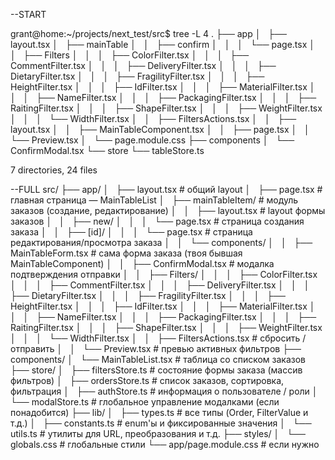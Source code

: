 --START

grant@home:~/projects/next_test/src$ tree -L 4
.
├── app
│   ├── layout.tsx
│   ├── mainTable
│   │   ├── confirm
│   │   │   └── page.tsx
│   │   ├── Filters
│   │   │   ├── ColorFilter.tsx
│   │   │   ├── CommentFilter.tsx
│   │   │   ├── DeliveryFilter.tsx
│   │   │   ├── DietaryFilter.tsx
│   │   │   ├── FragilityFilter.tsx
│   │   │   ├── HeightFilter.tsx
│   │   │   ├── IdFilter.tsx
│   │   │   ├── MaterialFilter.tsx
│   │   │   ├── NameFilter.tsx
│   │   │   ├── PackagingFilter.tsx
│   │   │   ├── RaitingFilter.tsx
│   │   │   ├── ShapeFilter.tsx
│   │   │   ├── WeightFilter.tsx
│   │   │   └── WidthFilter.tsx
│   │   ├── FiltersActions.tsx
│   │   ├── layout.tsx
│   │   ├── MainTableComponent.tsx
│   │   ├── page.tsx
│   │   └── Preview.tsx
│   └── page.module.css
├── components
│   └── ConfirmModal.tsx
└── store
└── tableStore.ts

7 directories, 24 files

--FULL
src/
├── app/
│   ├── layout.tsx # общий layout
│   ├── page.tsx # главная страница — MainTableList
│   ├── mainTableItem/ # модуль заказов (создание, редактирование)
│   │   ├── layout.tsx # layout формы заказов
│   │   ├── new/
│   │   │   └── page.tsx # страница создания заказа
│   │   ├── [id]/
│   │   │   └── page.tsx # страница редактирования/просмотра заказа
│   │   └── components/
│   │   ├── MainTableForm.tsx # сама форма заказа (твоя бывшая MainTableComponent)
│   │   ├── ConfirmModal.tsx # модалка подтверждения отправки
│   │   ├── Filters/
│   │   │   ├── ColorFilter.tsx
│   │   │   ├── CommentFilter.tsx
│   │   │   ├── DeliveryFilter.tsx
│   │   │   ├── DietaryFilter.tsx
│   │   │   ├── FragilityFilter.tsx
│   │   │   ├── HeightFilter.tsx
│   │   │   ├── IdFilter.tsx
│   │   │   ├── MaterialFilter.tsx
│   │   │   ├── NameFilter.tsx
│   │   │   ├── PackagingFilter.tsx
│   │   │   ├── RaitingFilter.tsx
│   │   │   ├── ShapeFilter.tsx
│   │   │   ├── WeightFilter.tsx
│   │   │   └── WidthFilter.tsx
│   │   ├── FiltersActions.tsx # сбросить / отправить
│   │   └── Preview.tsx # превью активных фильтров
├── components/
│   └── MainTableList.tsx # таблица со списком заказов
├── store/
│   ├── filtersStore.ts # состояние формы заказа (массив фильтров)
│   ├── ordersStore.ts # список заказов, сортировка, фильтрация
│   ├── authStore.ts # информация о пользователе / роли
│   └── modalStore.ts # глобальное управление модалками (если понадобится)
├── lib/
│   ├── types.ts # все типы (Order, FilterValue и т.д.)
│   ├── constants.ts # enum'ы и фиксированные значения
│   └── utils.ts # утилиты для URL, преобразования и т.д.
├── styles/
│   └── globals.css # глобальные стили
└── app/page.module.css # если нужно
